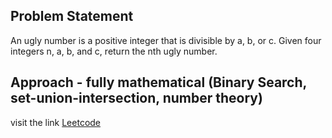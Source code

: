 ## Problem Statement
An ugly number is a positive integer that is divisible by a, b, or c. Given four integers n, a, b, and c, return the nth ugly number.

## Approach - fully mathematical (Binary Search, set-union-intersection, number theory)
visit the link [Leetcode](https://leetcode.com/problems/ugly-number-iii/solutions/387539/cpp-binary-search-with-picture-binary-search-template/)
